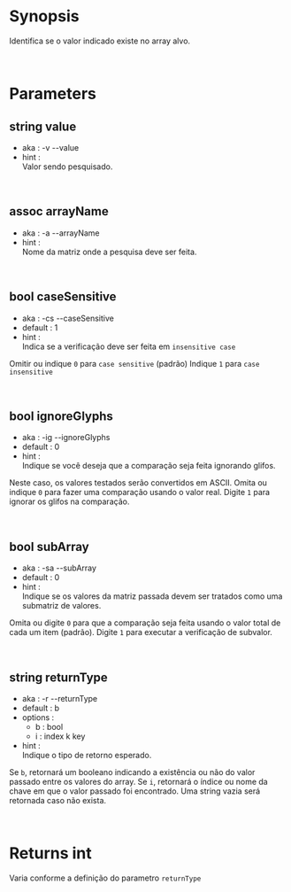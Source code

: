 # Synopsis

Identifica se o valor indicado existe no array alvo.



&nbsp;

# Parameters

## string value

- aka       : -v --value
- hint      :  
  Valor sendo pesquisado.


&nbsp;

## assoc arrayName

- aka       : -a --arrayName
- hint      :  
  Nome da matriz onde a pesquisa deve ser feita.


&nbsp;

## bool caseSensitive

- aka       : -cs --caseSensitive
- default   : 1
- hint      :  
  Indica se a verificação deve ser feita em `insensitive case`

Omitir ou indique `0` para `case sensitive` (padrão)
Indique `1` para `case insensitive`


&nbsp;

## bool ignoreGlyphs

- aka       : -ig --ignoreGlyphs
- default   : 0
- hint      :  
  Indique se você deseja que a comparação seja feita ignorando glifos.

Neste caso, os valores testados serão convertidos em ASCII.
Omita ou indique `0` para fazer uma comparação usando o valor real.
Digite `1` para ignorar os glifos na comparação.


&nbsp;

## bool subArray

- aka       : -sa --subArray
- default   : 0
- hint      :  
  Indique se os valores da matriz passada devem ser tratados como uma submatriz 
  de valores.

Omita ou digite `0` para que a comparação seja feita usando o valor total de
cada um item (padrão).
Digite `1` para executar a verificação de subvalor.


&nbsp;

## string returnType

- aka       : -r --returnType
- default   : b
- options   : 
  - b  : bool
  - i  : index k key
- hint      :  
  Indique o tipo de retorno esperado.

Se `b`, retornará um booleano indicando a existência ou não do valor passado 
entre os valores do array.
Se `i`, retornará o índice ou nome da chave em que o valor passado foi 
encontrado. Uma string vazia será retornada caso não exista.



&nbsp;

# Returns int

Varia conforme a definição do parametro `returnType`